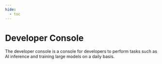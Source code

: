 ```yaml
---
hide:
  - toc
---
```


# Developer Console

The developer console is a console for developers to perform tasks such as AI inference and training large models on a daily basis.

